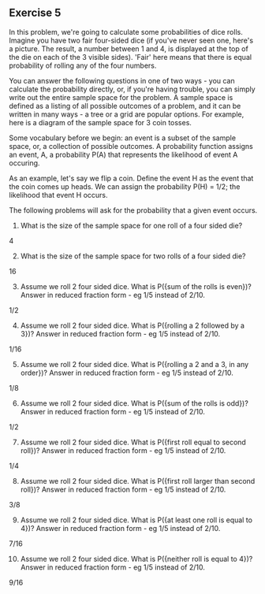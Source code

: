 ## Exercise 5

In this problem, we're going to calculate some probabilities of dice rolls. Imagine you have two fair four-sided dice (if you've never seen one, here's a picture. The result, a number between 1 and 4, is displayed at the top of the die on each of the 3 visible sides). 'Fair' here means that there is equal probability of rolling any of the four numbers.

You can answer the following questions in one of two ways - you can calculate the probability directly, or, if you're having trouble, you can simply write out the entire sample space for the problem. A sample space is defined as a listing of all possible outcomes of a problem, and it can be written in many ways - a tree or a grid are popular options. For example, here is a diagram of the sample space for 3 coin tosses.

Some vocabulary before we begin: an event is a subset of the sample space, or, a collection of possible outcomes. A probability function assigns an event, A, a probability P(A) that represents the likelihood of event A occuring.

As an example, let's say we flip a coin. Define the event H as the event that the coin comes up heads. We can assign the probability P(H) = 1/2; the likelihood that event H occurs.

The following problems will ask for the probability that a given event occurs.

1. What is the size of the sample space for one roll of a four sided die? 

4

2. What is the size of the sample space for two rolls of a four sided die? 

16

3. Assume we roll 2 four sided dice. What is P({sum of the rolls is even})? Answer in reduced fraction form - eg 1/5 instead of 2/10. 

1/2

4. Assume we roll 2 four sided dice. What is P({rolling a 2 followed by a 3})? Answer in reduced fraction form - eg 1/5 instead of 2/10.

1/16

5. Assume we roll 2 four sided dice. What is P({rolling a 2 and a 3, in any order})? Answer in reduced fraction form - eg 1/5 instead of 2/10.

1/8
 
6. Assume we roll 2 four sided dice. What is P({sum of the rolls is odd})? Answer in reduced fraction form - eg 1/5 instead of 2/10.

1/2

7. Assume we roll 2 four sided dice. What is P({first roll equal to second roll})? Answer in reduced fraction form - eg 1/5 instead of 2/10.

1/4
  
8. Assume we roll 2 four sided dice. What is P({first roll larger than second roll})? Answer in reduced fraction form - eg 1/5 instead of 2/10.

3/8
 
9.  Assume we roll 2 four sided dice. What is P({at least one roll is equal to 4})? Answer in reduced fraction form - eg 1/5 instead of 2/10.

7/16
 
10. Assume we roll 2 four sided dice. What is P({neither roll is equal to 4})? Answer in reduced fraction form - eg 1/5 instead of 2/10.

9/16

